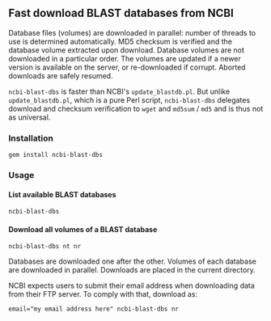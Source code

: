 ## Fast download BLAST databases from NCBI

Database files (volumes) are downloaded in parallel: number of threads to use
is determined automatically. MD5 checksum is verified and the database volume
extracted upon download.  Database volumes are not downloaded in a particular
order. The volumes are updated if a newer version is available on the server,
or re-downloaded if corrupt. Aborted downloads are safely resumed.

`ncbi-blast-dbs` is faster than NCBI's `update_blastdb.pl`. But unlike
`update_blastdb.pl`, which is a pure Perl script, `ncbi-blast-dbs` delegates
download and checksum verification to `wget` and `md5sum` / `md5` and is thus
not as universal.

### Installation

    gem install ncbi-blast-dbs

### Usage

#### List available BLAST databases

    ncbi-blast-dbs

#### Download all volumes of a BLAST database

    ncbi-blast-dbs nt nr

Databases are downloaded one after the other. Volumes of each database are
downloaded in parallel. Downloads are placed in the current directory.

NCBI expects users to submit their email address when downloading data from
their FTP server. To comply with that, download as:

    email="my email address here" ncbi-blast-dbs nr
